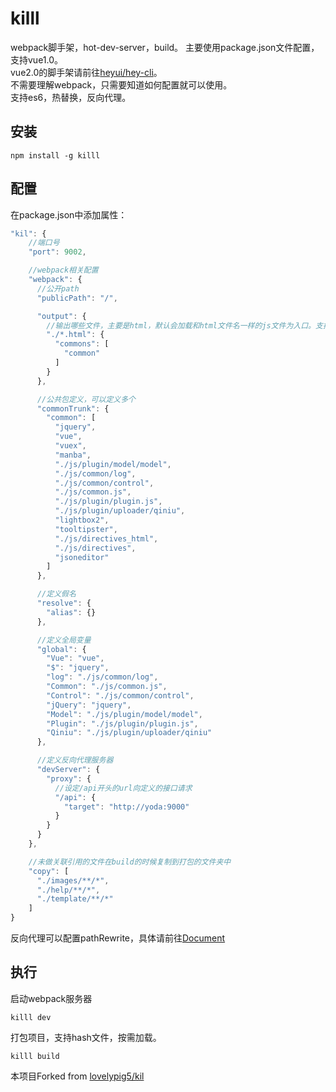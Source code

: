 # killl
webpack脚手架，hot-dev-server，build。
主要使用package.json文件配置，支持vue1.0。  
vue2.0的脚手架请前往[heyui/hey-cli](https://github.com/heyui/hey-cli)。  
不需要理解webpack，只需要知道如何配置就可以使用。  
支持es6，热替换，反向代理。  

## 安装

```
npm install -g killl
```

## 配置

在package.json中添加属性：

```javascript
"kil": {
    //端口号
    "port": 9002,

    //webpack相关配置    
    "webpack": {
      //公开path
      "publicPath": "/", 

      "output": {
        //输出哪些文件，主要是html，默认会加载和html文件名一样的js文件为入口。支持定义公用包。
        "./*.html": {
          "commons": [
            "common"
          ]
        }
      },

      //公共包定义，可以定义多个
      "commonTrunk": {
        "common": [
          "jquery",
          "vue",
          "vuex",
          "manba",
          "./js/plugin/model/model",
          "./js/common/log",
          "./js/common/control",
          "./js/common.js",
          "./js/plugin/plugin.js",
          "./js/plugin/uploader/qiniu",
          "lightbox2",
          "tooltipster",
          "./js/directives_html",
          "./js/directives",
          "jsoneditor"
        ]
      },

      //定义假名
      "resolve": {
        "alias": {}
      },

      //定义全局变量
      "global": {
        "Vue": "vue",
        "$": "jquery",
        "log": "./js/common/log",
        "Common": "./js/common.js",
        "Control": "./js/common/control",
        "jQuery": "jquery",
        "Model": "./js/plugin/model/model",
        "Plugin": "./js/plugin/plugin.js",
        "Qiniu": "./js/plugin/uploader/qiniu"
      },

      //定义反向代理服务器
      "devServer": {
        "proxy": {
          //设定/api开头的url向定义的接口请求
          "/api": {
            "target": "http://yoda:9000"
          }
        }
      }
    },

    //未做关联引用的文件在build的时候复制到打包的文件夹中
    "copy": [
      "./images/**/*",
      "./help/**/*",
      "./template/**/*"
    ]
}
```

反向代理可以配置pathRewrite，具体请前往[Document](https://webpack.github.io/docs/webpack-dev-server.html#rewriting-urls-of-proxy-request)


## 执行

启动webpack服务器

```
killl dev
```

打包项目，支持hash文件，按需加载。

```
killl build
```

本项目Forked from [lovelypig5/kil](https://github.com/lovelypig5/kil)